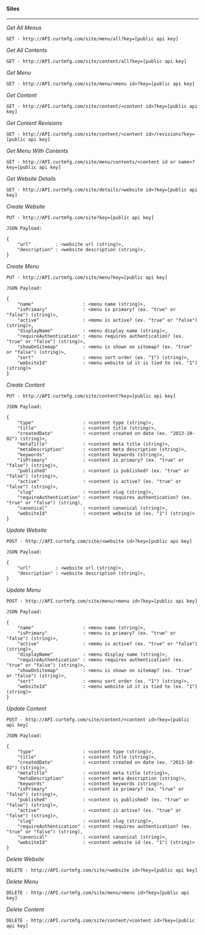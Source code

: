 #### Sites

---

*Get All Menus*

	GET - http://API.curtmfg.com/site/menu/all?key=[public api key]

*Get All Contents*

	GET - http://API.curtmfg.com/site/content/all?key=[public api key]

*Get Menu*

	GET - http://API.curtmfg.com/site/menu/<menu id>?key=[public api key]

*Get Content*

	GET - http://API.curtmfg.com/site/content/<content id>?key=[public api key]

*Get Content Revisions*

	GET - http://API.curtmfg.com/site/content/<content id>/revisions?key=[public api key]

*Get Menu With Contents*

	GET - http://API.curtmfg.com/site/menu/contents/<content id or name>?key=[public api key]

*Get Website Details*

	GET - http://API.curtmfg.com/site/details/<website id>?key=[public api key]

*Create Website*

	PUT - http://API.curtmfg.com/site?key=[public api key]

	JSON Payload:

	{
		"url"         : <website url (string)>,
		"description" : <website description (string)>, 
	}

*Create Menu*

	PUT - http://API.curtmfg.com/site/menu?key=[public api key]

	JSON Payload:

	{
		"name"                  : <menu name (string)>,
		"isPrimary"             : <menu is primary? (ex. "true" or "false") (string)>,
		"active"                : <memu is active? (ex. "true" or "false") (string)>,
		"displayName"           : <menu display name (string)>,
		"requireAuthentication" : <menu requires authentication? (ex. "true" or "false") (string)>,
		"showOnSitemap"         : <menu is shown on sitemap? (ex. "true" or "false") (string)>,
		"sort"                  : <menu sort order (ex. "1") (string)>,
		"websiteId"             : <menu website id it is tied to (ex. "1") (string)>
	}

*Create Content*

	PUT - http://API.curtmfg.com/site/content?key=[public api key]

	JSON Payload:

	{
		"type"                  : <content type (string)>,
		"title"                 : <content title (string)>,
		"createdDate"           : <content created on date (ex. "2013-10-02") (string)>,
		"metaTitle"             : <content meta title (string)>,
		"metaDescription"       : <content meta description (string)>,
		"keywords"              : <content keywords (string)>,
		"isPrimary"             : <content is primary? (ex. "true" or "false") (string)>,
		"published"             : <content is published? (ex. "true" or "false") (string)>,
		"active"                : <content is active? (ex. "true" or "false") (string)>,
		"slug"                  : <content slug (string)>,
		"requireAuthentication" : <content requires authentication? (ex. "true" or "false") (string),
		"canonical"             : <content canonical (string)>,
		"websiteId"             : <content website id (ex. "1") (string)>
	}

*Update Website*

	POST - http://API.curtmfg.com/site/<website id>?key=[public api key]

	JSON Payload:

	{
		"url"         : <website url (string)>,
		"description" : <website description (string)>, 
	}

*Update Menu*

	POST - http://API.curtmfg.com/site/menu/<menu id>?key=[public api key]

	JSON Payload:

	{
		"name"                  : <menu name (string)>,
		"isPrimary"             : <menu is primary? (ex. "true" or "false") (string)>,
		"active"                : <memu is active? (ex. "true" or "false") (string)>,
		"displayName"           : <menu display name (string)>,
		"requireAuthentication" : <menu requires authentication? (ex. "true" or "false") (string)>,
		"showOnSitemap"         : <menu is shown on sitemap? (ex. "true" or "false") (string)>,
		"sort"                  : <menu sort order (ex. "1") (string)>,
		"websiteId"             : <menu website id it is tied to (ex. "1") (string)>
	}

*Update Content*

	POST - http://API.curtmfg.com/site/content/<content id>?key=[public api key]

	JSON Payload:

	{
		"type"                  : <content type (string)>,
		"title"                 : <content title (string)>,
		"createdDate"           : <content created on date (ex. "2013-10-02") (string)>,
		"metaTitle"             : <content meta title (string)>,
		"metaDescription"       : <content meta description (string)>,
		"keywords"              : <content keywords (string)>,
		"isPrimary"             : <content is primary? (ex. "true" or "false") (string)>,
		"published"             : <content is published? (ex. "true" or "false") (string)>,
		"active"                : <content is active? (ex. "true" or "false") (string)>,
		"slug"                  : <content slug (string)>,
		"requireAuthentication" : <content requires authentication? (ex. "true" or "false") (string),
		"canonical"             : <content canonical (string)>,
		"websiteId"             : <content website id (ex. "1") (string)>
	}

*Delete Website*

	DELETE - http://API.curtmfg.com/site/<website id>?key=[public api key]

*Delete Menu*

	DELETE - http://API.curtmfg.com/site/menu/<menu id>?key=[public api key]

*Delete Content*

	DELETE - http://API.curtmfg.com/site/content/<content id>?key=[public api key]

